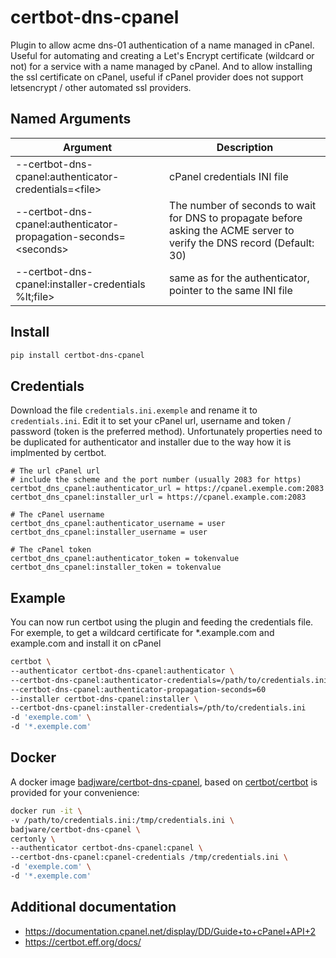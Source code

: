 # certbot-dns-cpanel

Plugin to allow acme dns-01 authentication of a name managed in cPanel. Useful for automating and creating a Let's Encrypt certificate (wildcard or not) for a service with a name managed by cPanel.
And to allow installing the ssl certificate on cPanel, useful if cPanel provider does not support letsencrypt / other automated ssl providers.

## Named Arguments
| Argument | Description |
| --- | --- |
| --certbot-dns-cpanel:authenticator-credentials=&lt;file&gt; | cPanel credentials INI file |
| --certbot-dns-cpanel:authenticator-propagation-seconds=&lt;seconds&gt; | The number of seconds to wait for DNS to propagate before asking the ACME server to verify the DNS record (Default: 30) |
| --certbot-dns-cpanel:installer-credentials %lt;file&gt; | same as for the authenticator, pointer to the same INI file |

## Install
``` bash
pip install certbot-dns-cpanel
```

## Credentials
Download the file `credentials.ini.exemple` and rename it to `credentials.ini`. Edit it to set your cPanel url, username and token / password (token is the preferred method).
Unfortunately properties need to be duplicated for authenticator and installer due to the way how it is implmented by certbot.
```
# The url cPanel url
# include the scheme and the port number (usually 2083 for https)
certbot_dns_cpanel:authenticator_url = https://cpanel.exemple.com:2083
certbot_dns_cpanel:installer_url = https://cpanel.example.com:2083

# The cPanel username
certbot_dns_cpanel:authenticator_username = user
certbot_dns_cpanel:installer_username = user

# The cPanel token
certbot_dns_cpanel:authenticator_token = tokenvalue
certbot_dns_cpanel:installer_token = tokenvalue
```

## Example
You can now run certbot using the plugin and feeding the credentials file.  
For exemple, to get a wildcard certificate for *.example.com and example.com
and install it on cPanel
``` bash
certbot \
--authenticator certbot-dns-cpanel:authenticator \
--certbot-dns-cpanel:authenticator-credentials=/path/to/credentials.ini \
--certbot-dns-cpanel:authenticator-propagation-seconds=60
--installer certbot-dns-cpanel:installer \
--certbot-dns-cpanel:installer-credentials=/pth/to/credentials.ini
-d 'exemple.com' \
-d '*.exemple.com'
```

## Docker
A docker image [badjware/certbot-dns-cpanel](https://hub.docker.com/r/badjware/certbot-dns-cpanel), based on [certbot/certbot](https://hub.docker.com/r/certbot/certbot) is provided for your convenience:
``` bash
docker run -it \
-v /path/to/credentials.ini:/tmp/credentials.ini \
badjware/certbot-dns-cpanel \
certonly \
--authenticator certbot-dns-cpanel:cpanel \
--certbot-dns-cpanel:cpanel-credentials /tmp/credentials.ini \
-d 'exemple.com' \
-d '*.exemple.com'
```

## Additional documentation
* https://documentation.cpanel.net/display/DD/Guide+to+cPanel+API+2
* https://certbot.eff.org/docs/
